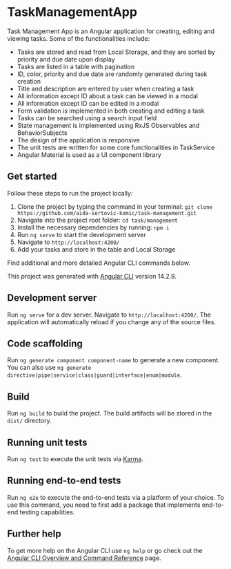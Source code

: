 # TaskManagementApp

Task Management App is an Angular application for creating, editing and viewing tasks. Some of the functionalities include:
- Tasks are stored and read from Local Storage, and they are sorted by priority and due date upon display
- Tasks are listed in a table with pagination
- ID, color, priority and due date are randomly generated during task creation
- Title and description are entered by user when creating a task
- All information except ID about a task can be viewed in a modal
- All information except ID can be edited in a modal
- Form validation is implemented in both creating and editing a task
- Tasks can be searched using a search input field 
- State management is implemented using RxJS Observables and BehaviorSubjects
- The design of the application is responsive
- The unit tests are written for some core functionalities in TaskService 
- Angular Material is used as a UI component library

## Get started

Follow these steps to run the project locally:
1. Clone the project by typing the command in your terminal: `git clone https://github.com/aida-sertovic-komic/task-management.git`
2. Navigate into the project root folder: `cd task/management`
3. Install the necessary dependencies by running: `npm i`
4. Run `ng serve` to start the development server
5. Navigate to `http://localhost:4200/`
6. Add your tasks and store in the table and Local Storage

Find additional and more detailed Angular CLI commands below.
<br>

This project was generated with [Angular CLI](https://github.com/angular/angular-cli) version 14.2.9.

## Development server

Run `ng serve` for a dev server. Navigate to `http://localhost:4200/`. The application will automatically reload if you change any of the source files.

## Code scaffolding

Run `ng generate component component-name` to generate a new component. You can also use `ng generate directive|pipe|service|class|guard|interface|enum|module`.

## Build

Run `ng build` to build the project. The build artifacts will be stored in the `dist/` directory.

## Running unit tests

Run `ng test` to execute the unit tests via [Karma](https://karma-runner.github.io).

## Running end-to-end tests

Run `ng e2e` to execute the end-to-end tests via a platform of your choice. To use this command, you need to first add a package that implements end-to-end testing capabilities.

## Further help

To get more help on the Angular CLI use `ng help` or go check out the [Angular CLI Overview and Command Reference](https://angular.io/cli) page.
